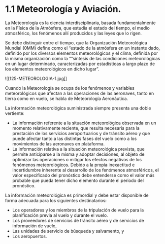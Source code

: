 
# 1.1 Meteorología y Aviación.

La Meteorología es la ciencia interdisciplinaria, basada fundamentalmente en la Física de la Atmósfera, que estudia el estado del tiempo, el medio atmosférico, los fenómenos allí producidos y las leyes que lo rigen.

Se debe distinguir entre el tiempo, que la Organización Meteorológica Mundial (0MM) define como el “estado de la atmósfera en un instante dado, definido por los diversos elementos meteorológicos y el clima, definida por la misma organización como la ““síntesis de las condiciones meteorológicas en un lugar determinado, caracterizadas por estadísticas a largo plazo de los elementos meteorológicos en dicho lugar”.

![[125-METEOROLOGIA-1.jpg]]

Cuando la Meteorología se ocupa de los fenómenos y variables meteorológicos que afectan a las operaciones de las aeronaves, tanto en tierra como en vuelo, se habla de Meteorología Aeronáutica.

La información meteorológica suministrada siempre presenta una doble vertiente:

- La información referente a la situación meteorológica observada en un momento relativamente reciente, que resulta necesaria para la prestación de los servicios aeroportuarios y de tránsito aéreo y que puede afectar tanto a las distintas fases del vuelo como a los movimientos de las aeronaves en plataforma.
- La información relativa a la situación meteorológica prevista, que permite anticiparse a la misma y adoptar decisiones, al objeto de optimizar las operaciones o mitigar los efectos negativos de los fenómenos meteorológicos. Debido a la propia inexactitud e incertidumbre inherente al desarrollo de los fenómenos atmosféricos, el valor especificado del pronóstico debe entenderse como el valor más probable que pueda tener dicho elemento durante el periodo del pronóstico.

La información meteorológica es primordial y debe estar disponible de forma adecuada para los siguientes destinatarios:

- Los operadores y los miembros de la tripulación de vuelo para la planificación previa al vuelo y durante el vuelo.
- Los proveedores de servicios de tránsito aéreo y de servicios de información de vuelo,
- Las unidades de servicio de búsqueda y salvamento, y
- Los aeropuertos.

